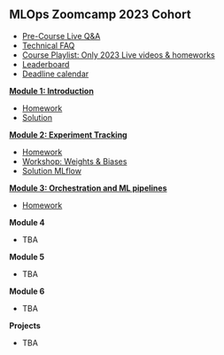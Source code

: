 ## MLOps Zoomcamp 2023 Cohort

* [Pre-Course Live Q&A](https://www.youtube.com/watch?v=o34Q_61iA4Y&list=PL3MmuxUbc_hKqamJqQ7Ew8HxptJYnXqQM&index=1)
* [Technical FAQ](https://docs.google.com/document/d/12TlBfhIiKtyBv8RnsoJR6F72bkPDGEvPOItJIxaEzE0/edit)
* [Course Playlist: Only 2023 Live videos & homeworks](https://www.youtube.com/playlist?list=PL3MmuxUbc_hKqamJqQ7Ew8HxptJYnXqQM)
* [Leaderboard](https://docs.google.com/spreadsheets/d/e/2PACX-1vTHTc2eDorvcprX3SRd_ZejSnOjd7SUBlmr7ttYs9NsbS3G9szB9wMlMfCOLVL5XWCB0p8oaDOfffaZ/pubhtml)
* [Deadline calendar](https://docs.google.com/spreadsheets/d/e/2PACX-1vRNTwA0Of1lyprYpn2YxU-l0gvNeq-up7g7ITB42nPf2gT9Qd3PTzqTmkjAZjk1s__r7D99CsJfcZEO/pubhtml?gid=0&single=true) 

[**Module 1: Introduction**](01-intro)

* [Homework](01-intro/homework.md)
* [Solution](01-intro/homework.ipynb)

[**Module 2: Experiment Tracking**](02-experiment-tracking/)

* [Homework](02-experiment-tracking/homework.md)
* [Workshop: Weights & Biases](02-experiment-tracking/wandb.md)
* [Solution MLflow](02-experiment-tracking/solution-mlflow/)

[**Module 3: Orchestration and ML pipelines**](03-orchestration/)

* [Homework](03-orchestration/homework.md)

**Module 4**

* TBA

**Module 5**

* TBA

**Module 6**

* TBA


**Projects**

* TBA
